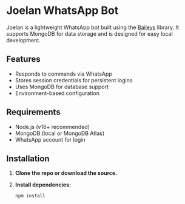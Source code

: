 # Joelan WhatsApp Bot

Joelan is a lightweight WhatsApp bot built using the [Baileys](https://github.com/WhiskeySockets/Baileys) library. It supports MongoDB for data storage and is designed for easy local development.

## Features

- Responds to commands via WhatsApp
- Stores session credentials for persistent logins
- Uses MongoDB for database support
- Environment-based configuration

## Requirements

- Node.js (v16+ recommended)
- MongoDB (local or MongoDB Atlas)
- WhatsApp account for login

## Installation

1. **Clone the repo or download the source.**

2. **Install dependencies:**

   ```bash
   npm install
   

